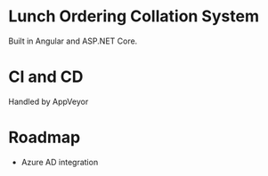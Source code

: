 # Lunch Ordering Collation System
Built in Angular and ASP.NET Core.

# CI and CD
Handled by AppVeyor

# Roadmap
* Azure AD integration